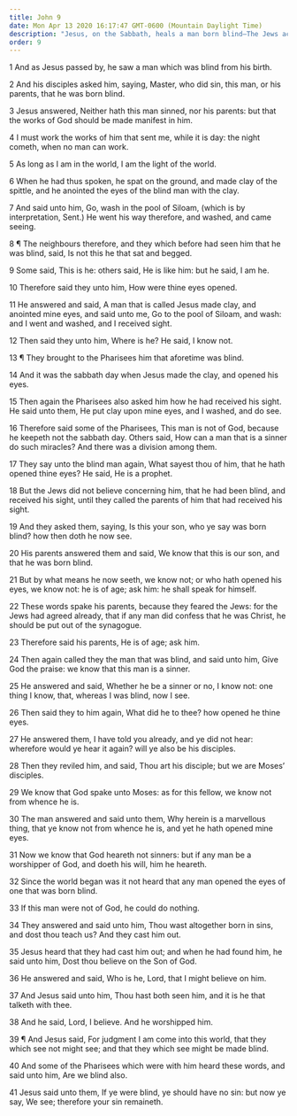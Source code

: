 ```yaml
---
title: John 9
date: Mon Apr 13 2020 16:17:47 GMT-0600 (Mountain Daylight Time)
description: "Jesus, on the Sabbath, heals a man born blind—The Jews accuse Him of Sabbath violation—He lectures them on spiritual blindness."
order: 9
---
```


1 And as Jesus passed by, he saw a man which was blind from his birth.

2 And his disciples asked him, saying, Master, who did sin, this man, or his parents, that he was born blind.

3 Jesus answered, Neither hath this man sinned, nor his parents: but that the works of God should be made manifest in him.

4 I must work the works of him that sent me, while it is day: the night cometh, when no man can work.

5 As long as I am in the world, I am the light of the world.

6 When he had thus spoken, he spat on the ground, and made clay of the spittle, and he anointed the eyes of the blind man with the clay.

7 And said unto him, Go, wash in the pool of Siloam, (which is by interpretation, Sent.) He went his way therefore, and washed, and came seeing.

8 ¶ The neighbours therefore, and they which before had seen him that he was blind, said, Is not this he that sat and begged.

9 Some said, This is he: others said, He is like him: but he said, I am he.

10 Therefore said they unto him, How were thine eyes opened.

11 He answered and said, A man that is called Jesus made clay, and anointed mine eyes, and said unto me, Go to the pool of Siloam, and wash: and I went and washed, and I received sight.

12 Then said they unto him, Where is he? He said, I know not.

13 ¶ They brought to the Pharisees him that aforetime was blind.

14 And it was the sabbath day when Jesus made the clay, and opened his eyes.

15 Then again the Pharisees also asked him how he had received his sight. He said unto them, He put clay upon mine eyes, and I washed, and do see.

16 Therefore said some of the Pharisees, This man is not of God, because he keepeth not the sabbath day. Others said, How can a man that is a sinner do such miracles? And there was a division among them.

17 They say unto the blind man again, What sayest thou of him, that he hath opened thine eyes? He said, He is a prophet.

18 But the Jews did not believe concerning him, that he had been blind, and received his sight, until they called the parents of him that had received his sight.

19 And they asked them, saying, Is this your son, who ye say was born blind? how then doth he now see.

20 His parents answered them and said, We know that this is our son, and that he was born blind.

21 But by what means he now seeth, we know not; or who hath opened his eyes, we know not: he is of age; ask him: he shall speak for himself.

22 These words spake his parents, because they feared the Jews: for the Jews had agreed already, that if any man did confess that he was Christ, he should be put out of the synagogue.

23 Therefore said his parents, He is of age; ask him.

24 Then again called they the man that was blind, and said unto him, Give God the praise: we know that this man is a sinner.

25 He answered and said, Whether he be a sinner or no, I know not: one thing I know, that, whereas I was blind, now I see.

26 Then said they to him again, What did he to thee? how opened he thine eyes.

27 He answered them, I have told you already, and ye did not hear: wherefore would ye hear it again? will ye also be his disciples.

28 Then they reviled him, and said, Thou art his disciple; but we are Moses’ disciples.

29 We know that God spake unto Moses: as for this fellow, we know not from whence he is.

30 The man answered and said unto them, Why herein is a marvellous thing, that ye know not from whence he is, and yet he hath opened mine eyes.

31 Now we know that God heareth not sinners: but if any man be a worshipper of God, and doeth his will, him he heareth.

32 Since the world began was it not heard that any man opened the eyes of one that was born blind.

33 If this man were not of God, he could do nothing.

34 They answered and said unto him, Thou wast altogether born in sins, and dost thou teach us? And they cast him out.

35 Jesus heard that they had cast him out; and when he had found him, he said unto him, Dost thou believe on the Son of God.

36 He answered and said, Who is he, Lord, that I might believe on him.

37 And Jesus said unto him, Thou hast both seen him, and it is he that talketh with thee.

38 And he said, Lord, I believe. And he worshipped him.

39 ¶ And Jesus said, For judgment I am come into this world, that they which see not might see; and that they which see might be made blind.

40 And some of the Pharisees which were with him heard these words, and said unto him, Are we blind also.

41 Jesus said unto them, If ye were blind, ye should have no sin: but now ye say, We see; therefore your sin remaineth.

